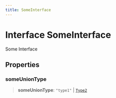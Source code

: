 ```yaml
---
title: SomeInterface
---
```


# Interface SomeInterface

Some Interface

## Properties

### someUnionType

> **someUnionType**: `"type1"` \| [`Type2`](../type-aliases/type-alias.Type2.md)
